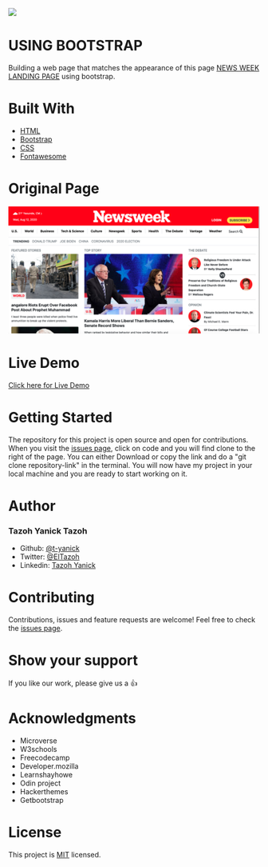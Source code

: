 ![](https://img.shields.io/badge/Microverse-blueviolet)

# USING BOOTSTRAP

Building a web page that matches the appearance of this page [NEWS WEEK LANDING PAGE](https://www.newsweek.com/) using bootstrap.

# Built With

- [HTML](https://developer.mozilla.org/en-US/docs/Web/HTML)
- [Bootstrap](https://getbootstrap.com/)
- [CSS](https://www.w3schools.com/css/)
- [Fontawesome](https://fontawesome.com/)

# Original Page

<p align="center">
  <img src="./images/screenshot.png" width="850" title="Screenshot">
</p>

# Live Demo
[Click here for Live Demo](https://raw.githack.com/t-yanick/using-bootstrap/practice/index.html)

# Getting Started

The repository for this project is open source and open for contributions. 
When you visit the [issues page](https://github.com/t-yanick/using-bootstrap/issues), click on code and you will find clone to the right of the page. You can either Download or copy the link and do a "git clone repository-link" in the terminal.
You will now have my project in your local machine and you are ready to start working on it.

# Author


### Tazoh Yanick Tazoh
- Github: [@t-yanick](https://github.com/t-yanick)
- Twitter: [@ElTazoh](https://twitter.com/ElTazoh)
- Linkedin: [Tazoh Yanick](https://linkedin.com/in/tazoh-yanick-5a978764)

# Contributing
Contributions, issues and feature requests are welcome!
Feel free to check the [issues page](https://github.com/t-yanick/using-bootstrap/issues).

# Show your support
If you like our work, please give us a :+1:

# Acknowledgments
- Microverse
- W3schools
- Freecodecamp
- Developer.mozilla
- Learnshayhowe
- Odin project
- Hackerthemes
- Getbootstrap

# License
This project is [MIT](https://opensource.org/licenses/MIT) licensed.